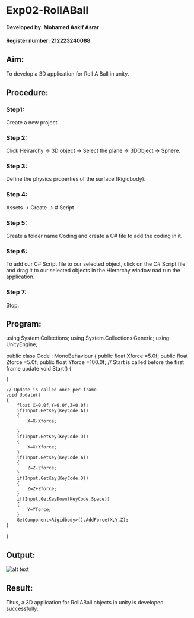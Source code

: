 # Exp02-RollABall

#### Developed by: Mohamed Aakif Asrar
#### Register number: 212223240088
## Aim:
To develop a 3D application for Roll A Ball in unity.

## Procedure:
### Step1:
Create a new project.

### Step 2:
Click Heirarchy -> 3D object -> Select the plane -> 3DObject -> Sphere.

### Step 3:
Define the physics properties of the surface (Rigidbody).

### Step 4:
Assets -> Create -> # Script

### Step 5:
Create a folder name Coding and create a C# file to add the coding in it.

### Step 6:
To add our C# Script file to our selected object, click on the C# Script file and drag it to our selected objects in the Hierarchy window nad run the application.

### Step 7:
Stop.

## Program:

using System.Collections;
using System.Collections.Generic;
using UnityEngine;

public class Code : MonoBehaviour
{
    public float Xforce =5.0f;
       public float Zforce =5.0f;
       public float Yforce =100.0f; 
    // Start is called before the first frame update
    void Start()
    {
       
    }

    // Update is called once per frame
    void Update()
    {
        float X=0.0f,Y=0.0f,Z=0.0f;
        if(Input.GetKey(KeyCode.A))
        {
            X=X-Xforce;

        }
        if(Input.GetKey(KeyCode.D))
        {
            X=X+Xforce;
        }
        if(Input.GetKey(KeyCode.A))
        {
            Z=Z-Zforce;
        }
        if(Input.GetKey(KeyCode.D))
        {
            Z=Z+Zforce;
        }
        if(Input.GetKeyDown(KeyCode.Space))
        {
            Y=Yforce;
        }
        GetComponent<Rigidbody>().AddForce(X,Y,Z);
    }
}



## Output:
![alt text](<EX.No-2 OUTPUT.png>)
## Result:
Thus, a 3D application for RollABall objects in unity is developed successfully.
